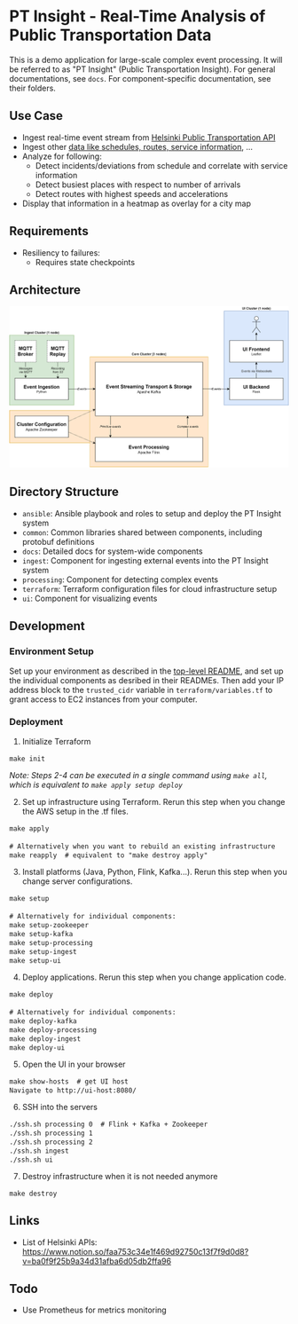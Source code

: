# PT Insight - Real-Time Analysis of Public Transportation Data

This is a demo application for large-scale complex event processing. It will be referred to as "PT Insight" (Public Transportation Insight).
For general documentations, see `docs`. For component-specific documentation, see their folders.


## Use Case
* Ingest real-time event stream from [Helsinki Public Transportation API](https://digitransit.fi/en/developers/apis/4-realtime-api/)
* Ingest other [data like schedules, routes, service information](https://digitransit.fi/en/developers/apis/1-routing-api/), ...
* Analyze for following:
    * Detect incidents/deviations from schedule and correlate with service information
    * Detect busiest places with respect to number of arrivals
    * Detect routes with highest speeds and accelerations
* Display that information in a heatmap as overlay for a city map


## Requirements
* Resiliency to failures:
    * Requires state checkpoints


## Architecture

![Architecture](docs/images/architecture.png)


## Directory Structure
* `ansible`: Ansible playbook and roles to setup and deploy the PT Insight system
* `common`: Common libraries shared between components, including protobuf definitions
* `docs`: Detailed docs for system-wide components
* `ingest`: Component for ingesting external events into the PT Insight system
* `processing`: Component for detecting complex events
* `terraform`: Terraform configuration files for cloud infrastructure setup
* `ui`: Component for visualizing events


## Development

### Environment Setup
Set up your environment as described in the [top-level README](../README.md), and set up the individual components as desribed in their READMEs.
Then add your IP address block to the `trusted_cidr` variable in `terraform/variables.tf` to grant access to EC2 instances from your computer.

### Deployment

1. Initialize Terraform
```
make init
```

_Note: Steps 2-4 can be executed in a single command using `make all`, which is equivalent to `make apply setup deploy`_

2. Set up infrastructure using Terraform. Rerun this step when you change the AWS setup in the .tf files.
```
make apply

# Alternatively when you want to rebuild an existing infrastructure
make reapply  # equivalent to "make destroy apply"
```

3. Install platforms (Java, Python, Flink, Kafka...). Rerun this step when you change server configurations.
```
make setup

# Alternatively for individual components:
make setup-zookeeper
make setup-kafka
make setup-processing
make setup-ingest
make setup-ui
```

4. Deploy applications. Rerun this step when you change application code.
```
make deploy

# Alternatively for individual components:
make deploy-kafka
make deploy-processing
make deploy-ingest
make deploy-ui
```

5. Open the UI in your browser
```
make show-hosts  # get UI host
Navigate to http://ui-host:8080/
```

6. SSH into the servers
```
./ssh.sh processing 0  # Flink + Kafka + Zookeeper
./ssh.sh processing 1
./ssh.sh processing 2
./ssh.sh ingest
./ssh.sh ui
```

7. Destroy infrastructure when it is not needed anymore
```
make destroy
```

## Links
* List of Helsinki APIs: https://www.notion.so/faa753c34e1f469d92750c13f7f9d0d8?v=ba0f9f25b9a34d31afba6d05db2ffa96

## Todo
* Use Prometheus for metrics monitoring
